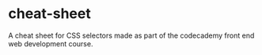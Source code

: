 # cheat-sheet
 A cheat sheet for CSS selectors made as part of the codecademy front end web development course.
